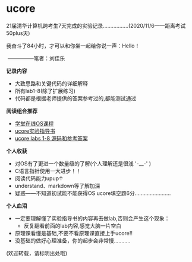 # ucore
21届清华计算机跨考生7天完成的实验记录.................(2020/11/6——距离考试50plus天)

我奋斗了84小时，才可以和你坐一起给你说一声：Hello！

​																												—————笔者：刘佳乐

**记录内容**

+   大致思路和关键代码的详细解释
+   所有lab1-8(除了扩展练习)
+   代码都是根据老师提供的答案参考过的,都能测试通过

**阅读组合推荐**

+   [学堂在线OS课程](https://www.xuetangx.com/course/THU08091000267/4231154)
+   [ucore实验指导书](https://chyyuu.gitbooks.io/ucore_os_docs/content/)
+   [ucore labs 1-8 源码和参考答案](https://github.com/chyyuu/ucore_lab)

**个人收获**

+   对OS有了更进一个数量级的了解(个人理解还是很浅  '-\__-' )
+   C语言指针使用一大进步！！
+   阅读代码能力upup↑
+   understand、markdown等了解加深
+   疑惑——不知道初试能不能获得OS ucore填空题6分........................

**个人血泪**

+   一定要理解懂了实验指导书的内容再去做lab,否则会产生这个现象：
    +   反复翻看前面的lab内容,感觉大脑一片空白
+   原理课看懂是基础,不要不看原理课直接上手ucore!!
+   没基础的做好心理准备，你的起步会非常慢...........

(欢迎转载，请标明出处哦)
